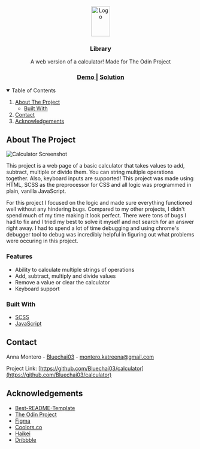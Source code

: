 <!--
*** Thanks for checking out the Best-README-Template. If you have a suggestion
*** that would make this better, please fork the repo and create a pull request
*** or simply open an issue with the tag "enhancement".
*** Thanks again! Now go create something AMAZING! :D
-->

<!-- PROJECT SHIELDS -->
<!--
*** I'm using markdown "reference style" links for readability.
*** Reference links are enclosed in brackets [ ] instead of parentheses ( ).
*** See the bottom of this document for the declaration of the reference variables
*** for contributors-url, forks-url, etc. This is an optional, concise syntax you may use.
*** https://www.markdownguide.org/basic-syntax/#reference-style-links
-->

<!-- PROJECT LOGO -->
<br />
<p align="center">
  <a href="https://github.com/Bluechai03/calculator">
    <img src="images/logo.png" alt="Logo" width="50" height="80">
  </a>

  <h3 align="center">Library</h3>

  <p align="center">
  A web version of a calculator! Made for The Odin Project  </p>

<div align="center">
  <h3>
    <a target="_blank" href="https://bluechai03.github.io/calculator/">
      Demo
    </a>
    <span> | </span>
    <a target="_blank" href="https://github.com/Bluechai03/calculator">
      Solution
    </a>
  </h3>
  </div>

<!-- TABLE OF CONTENTS -->
<details open="open">
  <summary>Table of Contents</summary>
  <ol>
    <li>
      <a href="#about-the-project">About The Project</a>
      <ul>
        <li><a href="#built-with">Built With</a></li>
      </ul>
    </li>
    <li><a href="#contact">Contact</a></li>
    <li><a href="#acknowledgements">Acknowledgements</a></li>
  </ol>
</details>

<!-- ABOUT THE PROJECT -->

## About The Project

![Calculator Screenshot](https://i.imgur.com/A2XdScH.png)

This project is a web page of a basic calculator that takes values to add, subtract, multiple or divide them. You can string multiple operations together. Also, keyboard inputs are supported! This project was made using HTML, SCSS as the preprocessor for CSS and all logic was programmed in plain, vanilla JavaScript.

For this project I focused on the logic and made sure everything functioned well without any hindering bugs. Compared to my other projects, I didn't spend much of my time making it look perfect. There were tons of bugs I had to fix and I tried my best to solve it myself and not search for an answer right away. I had to spend a lot of time debugging and using chrome's debugger tool to debug was incredibly helpful in figuring out what problems were occuring in this project.

### Features

- Ability to calculate multiple strings of operations
- Add, subtract, multiply and divide values
- Remove a value or clear the calculator
- Keyboard support

### Built With

- [SCSS](https://sass-lang.com/)
- [JavaScript](https://developer.mozilla.org/en-US/docs/Web/JavaScript)

<!-- CONTACT -->

## Contact

Anna Montero - [Bluechai03](https://github.com/Bluechai03) - montero.katreena@gmail.com

Project Link: [https://github.com/Bluechai03/calculator](https://github.com/Bluechai03/calculator)

<!-- ACKNOWLEDGEMENTS -->

## Acknowledgements

- [Best-README-Template](https://github.com/othneildrew/Best-README-Template)
- [The Odin Project](https://www.theodinproject.com/dashboard)
- [Figma](https://figma.com)
- [Coolors.co](https://coolors.co)
- [Haikei](https://app.haikei.app/)
- [Dribbble](https://dribbble.com)
